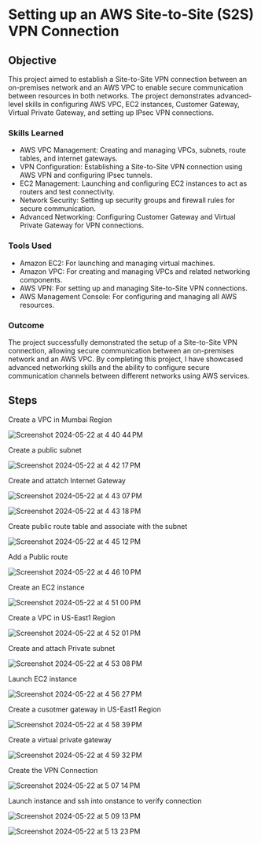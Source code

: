 # Setting up an AWS Site-to-Site (S2S) VPN Connection

## Objective

This project aimed to establish a Site-to-Site VPN connection between an on-premises network and an AWS VPC to enable secure communication between resources in both networks. The project demonstrates advanced-level skills in configuring AWS VPC, EC2 instances, Customer Gateway, Virtual Private Gateway, and setting up IPsec VPN connections.

### Skills Learned

- AWS VPC Management: Creating and managing VPCs, subnets, route tables, and internet gateways.
- VPN Configuration: Establishing a Site-to-Site VPN connection using AWS VPN and configuring IPsec tunnels.
- EC2 Management: Launching and configuring EC2 instances to act as routers and test connectivity.
- Network Security: Setting up security groups and firewall rules for secure communication.
- Advanced Networking: Configuring Customer Gateway and Virtual Private Gateway for VPN connections.

### Tools Used

- Amazon EC2: For launching and managing virtual machines.
- Amazon VPC: For creating and managing VPCs and related networking components.
- AWS VPN: For setting up and managing Site-to-Site VPN connections.
- AWS Management Console: For configuring and managing all AWS resources.


### Outcome
The project successfully demonstrated the setup of a Site-to-Site VPN connection, allowing secure communication between an on-premises network and an AWS VPC. By completing this project, I have showcased advanced networking skills and the ability to configure secure communication channels between different networks using AWS services.

## Steps

Create a VPC in Mumbai Region

![Screenshot 2024-05-22 at 4 40 44 PM](https://github.com/Hunter102002/How-to-setup-an-aws-site-to-site-connection/assets/98543129/2d7f0798-2e4c-4493-95e8-46b306500d6f)

Create a public subnet

![Screenshot 2024-05-22 at 4 42 17 PM](https://github.com/Hunter102002/How-to-setup-an-aws-site-to-site-connection/assets/98543129/9d63ce97-079d-40d8-9632-a8d30f85874d)

Create and attatch Internet Gateway

![Screenshot 2024-05-22 at 4 43 07 PM](https://github.com/Hunter102002/How-to-setup-an-aws-site-to-site-connection/assets/98543129/66dbb478-f3c1-49d7-b00f-21e0a18c05f4)

![Screenshot 2024-05-22 at 4 43 18 PM](https://github.com/Hunter102002/How-to-setup-an-aws-site-to-site-connection/assets/98543129/801c3dcf-4c72-41b1-8619-94d44c8358ac)

Create public route table and associate with the subnet

![Screenshot 2024-05-22 at 4 45 12 PM](https://github.com/Hunter102002/How-to-setup-an-aws-site-to-site-connection/assets/98543129/d2ea2702-3767-4582-97d2-f608c7a2e396)

Add a Public route 

![Screenshot 2024-05-22 at 4 46 10 PM](https://github.com/Hunter102002/How-to-setup-an-aws-site-to-site-connection/assets/98543129/24338a3e-de4e-4ce8-9ac9-78825fe4e66f)

Create an EC2 instance

![Screenshot 2024-05-22 at 4 51 00 PM](https://github.com/Hunter102002/How-to-setup-an-aws-site-to-site-connection/assets/98543129/15042ef4-e988-41a1-86d1-48012012134a)

Create a VPC in US-East1 Region

![Screenshot 2024-05-22 at 4 52 01 PM](https://github.com/Hunter102002/How-to-setup-an-aws-site-to-site-connection/assets/98543129/70252258-3dfe-4dbc-b74c-64d89c11a6a3)

Create and attach Private subnet

![Screenshot 2024-05-22 at 4 53 08 PM](https://github.com/Hunter102002/How-to-setup-an-aws-site-to-site-connection/assets/98543129/5e5d7c82-b499-4266-aa84-58fe24f6224b)

Launch EC2 instance

![Screenshot 2024-05-22 at 4 56 27 PM](https://github.com/Hunter102002/How-to-setup-an-aws-site-to-site-connection/assets/98543129/dbe7e537-8723-45ca-b419-0e095e9a1d13)

Create a cusotmer gateway in US-East1 Region

![Screenshot 2024-05-22 at 4 58 39 PM](https://github.com/Hunter102002/How-to-setup-an-aws-site-to-site-connection/assets/98543129/7637dc9c-d32d-423d-9961-50ceaebb047e)

Create a virtual private gateway 

![Screenshot 2024-05-22 at 4 59 32 PM](https://github.com/Hunter102002/How-to-setup-an-aws-site-to-site-connection/assets/98543129/48bb8511-e8de-4d9d-af18-084ae5bf8843)

Create the VPN Connection 

![Screenshot 2024-05-22 at 5 07 14 PM](https://github.com/Hunter102002/How-to-setup-an-aws-site-to-site-connection/assets/98543129/08156b6e-3bb7-4466-816e-fe19e6706657)

Launch instance and ssh into onstance to verify connection

![Screenshot 2024-05-22 at 5 09 13 PM](https://github.com/Hunter102002/How-to-setup-an-aws-site-to-site-connection/assets/98543129/684f3761-bf10-495a-9465-8d7efd9bdc6c)


![Screenshot 2024-05-22 at 5 13 23 PM](https://github.com/Hunter102002/How-to-setup-an-aws-site-to-site-connection/assets/98543129/cd85175a-701e-439a-a7fb-5007cc47e828)
